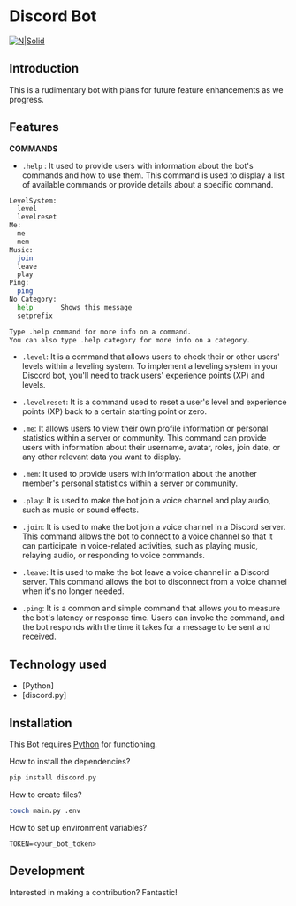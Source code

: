 # Discord Bot
[![N|Solid](https://pbs.twimg.com/card_img/1706660851640635392/ekbkjgsu?format=jpg&name=4096x4096)](https://nodesource.com/products/nsolid)

## Introduction
This is a rudimentary bot with plans for future feature enhancements as we progress.

## Features 
**COMMANDS**

- `.help` : It used to provide users with information about the bot's commands and how to use them. This command is used to display a list of available commands or provide details about a specific command.
```sh
LevelSystem:
  level      
  levelreset 
Me:
  me         
  mem        
Music:
  join       
  leave      
  play       
Ping:
  ping       
​No Category:
  help       Shows this message
  setprefix  

Type .help command for more info on a command.
You can also type .help category for more info on a category.
```

- `.level`: It is a command that allows users to check their or other users' levels within a leveling system. To implement a leveling system in your Discord bot, you'll need to track users' experience points (XP) and levels.
  
-  `.levelreset`: It is a command used to reset a user's level and experience points (XP) back to a certain starting point or zero.

- `.me`: It allows users to view their own profile information or personal statistics within a server or community. This command can provide users with information about their username, avatar, roles, join date, or any other relevant data you want to display.

- `.mem`: It used to provide users with information about the another member's  personal statistics within a server or community.

- `.play`: It  is  used to make the bot join a voice channel and play audio, such as music or sound effects.

- `.join`: It is used to make the bot join a voice channel in a Discord server. This command allows the bot to connect to a voice channel so that it can participate in voice-related activities, such as playing music, relaying audio, or responding to voice commands.

- `.leave`: It is used to make the bot leave a voice channel in a Discord server. This command allows the bot to disconnect from a voice channel when it's no longer needed.

- `.ping`: It is a common and simple command that allows you to measure the bot's latency or response time. Users can invoke the command, and the bot responds with the time it takes for a message to be sent and received.
  

## Technology used

- [Python] 
- [discord.py] 

## Installation

This Bot requires [Python](https://www.python.org/downloads/) for functioning.

How to install the dependencies?

```sh
pip install discord.py
```

How to create files?

```sh
touch main.py .env
```

How to set up environment variables?

```env
TOKEN=<your_bot_token>
```

## Development

Interested in making a contribution? Fantastic!
